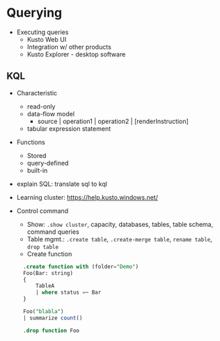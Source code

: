 # Querying

* Executing queries
  * Kusto Web UI
  * Integration w/ other products
  * Kusto Explorer - desktop software

## KQL

* Characteristic
  * read-only
  * data-flow model
    * source | operation1 | operation2 | [renderInstruction]
  * tabular expression statement
* Functions
  * Stored
  * query-defined
  * built-in
* explain SQL: translate sql to kql
* Learning cluster: <https://help.kusto.windows.net/>
* Control command
  * Show: `.show cluster`, capacity, databases, tables, table schema, command queries
  * Table mgmt.: `.create table`, `.create-merge table`, `rename table`, `drop table`
  * Create function
  
  ```sql
    .create function with (folder="Demo")
    Foo(Bar: string)
    {
        TableA
        | where status =~ Bar
    }

    Foo("blabla")
    | summarize count()

    .drop function Foo
  ```
  